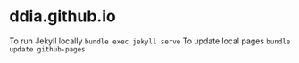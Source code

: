 # ddia.github.io

To run Jekyll locally `bundle exec jekyll serve`
To update local pages `bundle update github-pages`
